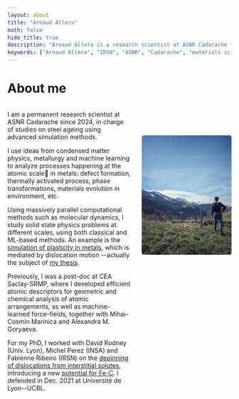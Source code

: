 ```yaml
---
layout: about
title: "Arnaud Allera"
math: false
hide_title: true
description: "Arnaud Allera is a research scientist at ASNR Cadarache focusing on advanced simulations of steel ageing and atomic-scale processes in metals."
keywords: ["Arnaud Allera", "IRSN", "ASNR", "Cadarache", "materials science", "research scientist", "atomic-scale processes", "steel ageing", "molecular dynamics", "machine learning", "PhD thesis", "computational materials science", "defect formation", "phase transformations"]
---
```


# About me
<!-- Wrap your content in a container div -->
<div class="content-container">

  <div class="text-container">
  <!-- Add your text inside a paragraph -->
  <p>
  I am a permanent research scientist at ASNR Cadarache since 2024, in charge of studies on steel ageing using advanced simulation methods. 

  I use ideas from condensed matter physics, metallurgy and machine learning to analyze processes happening at the atomic scale🔬 in metals: 
  defect formation, thermally activated process, phase transformations, materials evolution in environment, etc. 

  Using massively parallel computational methods such as molecular dynamics, I study solid state physics problems at different scales, using both classical and ML-based methods.
  An example is the [simulation of plasticity in metals](https://doi.org/10.1103/PhysRevMaterials.6.013608), which is mediated by dislocation motion --actually the subject of [my thesis](https://theses.hal.science/tel-03728547).

  Previously, I was a post-doc at CEA Saclay-SRMP, where I developed efficient atomic descriptors for geometric and chemical analysis of atomic arrangements, as well as machine-learned force-fields, together with Mihai-Cosmin Marinica and Alexandra M. Goryaeva.

  For my PhD, I worked with David Rodney (Univ. Lyon), Michel Perez (INSA) and Fabienne Ribeiro (IRSN) on the [depinning of dislocations from interstitial solutes](https://doi.org/10.1103/PhysRevMaterials.6.013608), introducing a new [potential for Fe-C](https://github.com/arn-all/FeC-EAM-potential). 
  I defended in Dec. 2021 at Université de Lyon--UCBL.

  </p>
  </div>
    <!-- Add the image and give it a class for styling -->
  <img class="side-image" src="/images/mountains.jpeg" alt="" />

</div>

<!-- Add a style tag with CSS to control the layout -->
<style>
  .content-container {
    display: flex;
    align-items: flex-start;
  }
  .text-container {
    flex-grow: 1;
    /* text-align: justify; */
  }

  .side-image {
    margin-top: 70px;
    margin-left: 25px; /* Adjust the space between the image and the text */
    max-width: 40%; /* Adjust the width of the image */
    border-radius: 2%; /* Make the image circular */
    overflow: invisible; /* Hide anything outside of the circle */
  }

  /* Responsive design for smaller screens */
  @media (max-width: 768px) {
    .side-image {
      max-width: 100%;
      margin-left: 0;
      margin-bottom: 20px;
    }

    .content-container {
      flex-direction: column;
      align-items: center;
    }
  }
</style>
